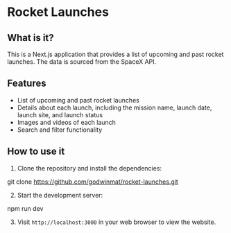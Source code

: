 # Rocket Launches

## What is it?

This is a Next.js application that provides a list of upcoming and past rocket launches. The data is sourced from the SpaceX API.

## Features

-   List of upcoming and past rocket launches
-   Details about each launch, including the mission name, launch date, launch site, and launch status
-   Images and videos of each launch
-   Search and filter functionality

## How to use it

1. Clone the repository and install the dependencies:

git clone https://github.com/godwinmat/rocket-launches.git

2. Start the development server:

npm run dev

3. Visit `http://localhost:3000` in your web browser to view the website.
